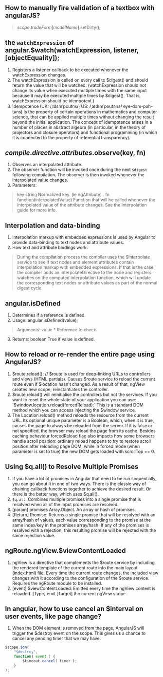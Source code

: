 ## How to manually fire validation of a textbox with angularJS?
> $scope.tradeForm[modelName].$setDirty();

## the `watchExpression` of angular.$watch(watchExpression, listener, [objectEquality]);
1. Registers a listener callback to be executed whenever the watchExpression changes.
2. The watchExpression is called on every call to $digest() and should return the value that will be watched. (watchExpression should not change its value when executed multiple times with the same input because it may be executed multiple times by $digest(). That is, watchExpression should be idempotent.)
3. Idempotence (UK: /ˌɪdɛmˈpoʊtns/; US: /ˌaɪdᵻmˈpoʊtəns/ eye-dəm-poh-təns) is the property of certain operations in mathematics and computer science, that can be applied multiple times without changing the result beyond the initial application. The concept of idempotence arises in a number of places in abstract algebra (in particular, in the theory of projectors and closure operators) and functional programming (in which it is connected to the property of referential transparency).

## $compile.directive.attributes.$observe(key, fn)
1. Observes an interpolated attribute.
2. The observer function will be invoked once during the next `$digest` following compilation. The observer is then invoked whenever the interpolated value changes.
3. Parameters:
> key	string	Normalized key. (ie ngAttribute) .
> fn	function(interpolatedValue)	Function that will be called whenever the interpolated value of the attribute changes. See the Interpolation guide for more info.

## Interpolation and data-binding
1. Interpolation markup with embedded expressions is used by Angular to provide data-binding to text nodes and attribute values.
2. How text and attribute bindings work:
> During the compilation process the compiler uses the $interpolate service to see if text nodes and element attributes contain interpolation markup with embedded expressions.
> If that is the case, the compiler adds an interpolateDirective to the node and registers watches on the computed interpolation function, which will update the corresponding text nodes or attribute values as part of the normal digest cycle.

## angular.isDefined
1. Determines if a reference is defined.
2. Usage: angular.isDefined(value);
> Arguments:	value	*	Reference to check.
3. Returns:	boolean	True if value is defined.

## How to reload or re-render the entire page using AngularJS?
1. $route.reload(); // $route is used for deep-linking URLs to controllers and views (HTML partials). Causes $route service to reload the current route even if $location hasn't changed. As a result of that, ngView creates new scope, reinstantiates the controller.
2. $route.reload() will reinitialise the controllers but not the services. If you want to reset the whole state of your application you can use: `$window.location.reload(forcedReload);` This is a standard DOM method which you can access injecting the $window  service.
3. The Location.reload() method reloads the resource from the current URL. Its optional unique parameter is a Boolean, which, when it is true, causes the page to always be reloaded from the server. If it is false or not specified, the browser may reload the page from its cache. Besides caching behaviour forcedReload flag also impacts how some browsers handle scroll position: ordinary reload happens to try to restore scroll position after reloading page DOM, while in forced mode (when parameter is set to true) the new DOM gets loaded with scrollTop == 0.

## Using $q.all() to Resolve Multiple Promises
1. If you have a lot of promises in Angular that need to be run sequentially, you can go about it in one of two ways. There is the classic way of chaining callback functions together to achieve the desired result. Or there is the better way, which uses $q.all().
2. `$q.all`: Combines multiple promises into a single promise that is resolved when all of the input promises are resolved.
3. [param] promises Array.<Promise>Object.<Promise> An array or hash of promises.
4. [Return] Promise: Returns a single promise that will be resolved with an array/hash of values, each value corresponding to the promise at the same index/key in the promises array/hash. If any of the promises is resolved with a rejection, this resulting promise will be rejected with the same rejection value.

## ngRoute.ngView.$viewContentLoaded
1. ngView is a directive that complements the $route service by including the rendered template of the current route into the main layout (index.html) file. Every time the current route changes, the included view changes with it according to the configuration of the $route service. Requires the ngRoute module to be installed.
2. [event] $viewContentLoaded: Emitted every time the ngView content is reloaded. [Type] emit [Target] the current ngView scope

## In angular, how to use cancel an $interval on user events, like page change?
1. When the DOM element is removed from the page, AngularJS will trigger the $destroy event on the scope. This gives us a chance to cancel any pending timer that we may have.
````javascript
$scope.$on(
    "$destroy",
    function( event ) {
        $timeout.cancel( timer );
    }
);
````
